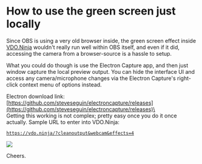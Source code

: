 # How to use the green screen just locally

Since OBS is using a very old browser inside, the green screen effect inside [VDO.Ninja](https://vdo.ninja/) wouldn't really run well within OBS itself, and even if it did, accessing the camera from a browser-source is a hassle to setup.

&#x20;What you could do though is use the Electron Capture app, and then just window capture the local preview output. You can hide the interface UI and access any camera/microphone changes via the Electron Capture's right-click context menu of options instead.

Electron download link: [https://github.com/steveseguin/electroncapture/releases](https://github.com/steveseguin/electroncapture/releases)\
\
Getting this working is not complex; pretty easy once you do it once actually. Sample URL to enter into VDO.Ninja:

[`https://vdo.ninja/?cleanoutput&webcam&effects=4`](https://vdo.ninja/?cleanoutput\&webcam\&effects=4)

![](<../.gitbook/assets/image (32).png>)

Cheers.
